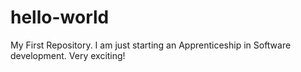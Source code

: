 # hello-world
My First Repository.
I am just starting an Apprenticeship in Software development.  Very exciting!
